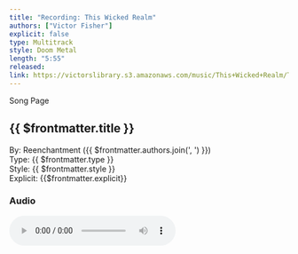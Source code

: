 ```yaml
---
title: "Recording: This Wicked Realm"
authors: ["Victor Fisher"]
explicit: false
type: Multitrack
style: Doom Metal
length: "5:55"
released:
link: https://victorslibrary.s3.amazonaws.com/music/This+Wicked+Realm/This+Wicked+Realm.mp3
---
```


<g-link to="/80">Song Page</g-link>

## {{ $frontmatter.title }}

By: <g-link to="/16">Reenchantment</g-link> ({{ $frontmatter.authors.join(', ') }})  
Type: {{ $frontmatter.type }}  
Style: {{ $frontmatter.style }}  
Explicit: {{$frontmatter.explicit}}

### Audio

<audio controls controlsList="nodownload">
  <source :src="$frontmatter.link" type="audio/mpeg">
Your browser does not support the audio element.
</audio>
